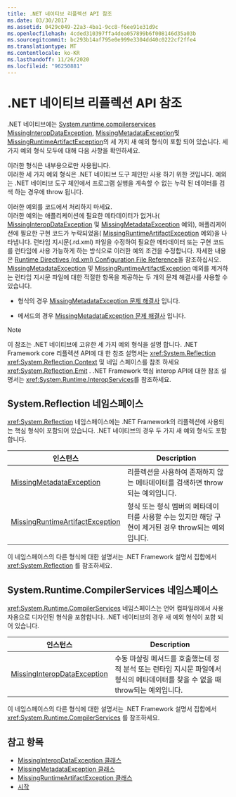 ```yaml
---
title: .NET 네이티브 리플렉션 API 참조
ms.date: 03/30/2017
ms.assetid: 0429c049-22a3-4ba1-9cc8-f6ee91e31d9c
ms.openlocfilehash: 4cded310397ffa4dea057899b6f008146d35a03b
ms.sourcegitcommit: bc293b14af795e0e999e3304dd40c0222cf2ffe4
ms.translationtype: MT
ms.contentlocale: ko-KR
ms.lasthandoff: 11/26/2020
ms.locfileid: "96250881"
---
```

# <a name="net-native-reflection-api-reference"></a>.NET 네이티브 리플렉션 API 참조

.NET 네이티브에는 [System.runtime.compilerservices MissingInteropDataException](missinginteropdataexception-class-net-native.md), [MissingMetadataException](missingmetadataexception-class-net-native.md)및 [MissingRuntimeArtifactException](missingruntimeartifactexception-class-net-native.md)의 세 가지 새 예외 형식이 포함 되어 있습니다. 세 가지 예외 형식 모두에 대해 다음 사항을 확인하세요.  
  
 이러한 형식은 내부용으로만 사용됩니다.  
 이러한 세 가지 예외 형식은 .NET 네이티브 도구 체인만 사용 하기 위한 것입니다. 예외는 .NET 네이티브 도구 체인에서 프로그램 실행을 계속할 수 없는 누락 된 데이터를 검색 하는 경우에 throw 됩니다.  
  
 이러한 예외를 코드에서 처리하지 마세요.  
 이러한 예외는 애플리케이션에 필요한 메타데이터가 없거나( [MissingInteropDataException](missinginteropdataexception-class-net-native.md) 및 [MissingMetadataException](missingmetadataexception-class-net-native.md) 예외), 애플리케이션에 필요한 구현 코드가 누락되었음( [MissingRuntimeArtifactException](missingruntimeartifactexception-class-net-native.md) 예외)을 나타냅니다. 런타임 지시문(.rd.xml) 파일을 수정하여 필요한 메타데이터 또는 구현 코드를 런타임에 사용 가능하게 하는 방식으로 이러한 예외 조건을 수정합니다. 자세한 내용은 [Runtime Directives (rd.xml) Configuration File Reference](runtime-directives-rd-xml-configuration-file-reference.md)을 참조하십시오. [MissingMetadataException](missingmetadataexception-class-net-native.md) 및 [MissingRuntimeArtifactException](missingruntimeartifactexception-class-net-native.md) 예외를 제거하는 런타임 지시문 파일에 대한 적절한 항목을 제공하는 두 개의 문제 해결사를 사용할 수 있습니다.  
  
- 형식의 경우 [MissingMetadataException 문제 해결사](https://dotnet.github.io/native/troubleshooter/type.html) 입니다.  
  
- 메서드의 경우 [MissingMetadataException 문제 해결사](https://dotnet.github.io/native/troubleshooter/method.html) 입니다.  
  
> [!NOTE]
> 이 참조는 .NET 네이티브에 고유한 세 가지 예외 형식을 설명 합니다. .NET Framework core 리플렉션 API에 대 한 참조 설명서는 <xref:System.Reflection> <xref:System.Reflection.Context> 및 네임 스페이스를 참조 하세요 <xref:System.Reflection.Emit> . .NET Framework 핵심 interop API에 대한 참조 설명서는 <xref:System.Runtime.InteropServices>를 참조하세요.  
  
## <a name="systemreflection-namespace"></a>System.Reflection 네임스페이스  

 <xref:System.Reflection> 네임스페이스에는 .NET Framework의 리플렉션에 사용되는 핵심 형식이 포함되어 있습니다. .NET 네이티브의 경우 두 가지 새 예외 형식도 포함 합니다.  
  
|인스턴스|Description|  
|-----------|-----------------|  
|[MissingMetadataException](missingmetadataexception-class-net-native.md)|리플렉션을 사용하여 존재하지 않는 메타데이터를 검색하면 throw되는 예외입니다.|  
|[MissingRuntimeArtifactException](missingruntimeartifactexception-class-net-native.md)|형식 또는 형식 멤버의 메타데이터를 사용할 수는 있지만 해당 구현이 제거된 경우 throw되는 예외입니다.|  
  
 이 네임스페이스의 다른 형식에 대한 설명서는 .NET Framework 설명서 집합에서 <xref:System.Reflection> 를 참조하세요.  
  
## <a name="systemruntimecompilerservices-namespace"></a>System.Runtime.CompilerServices 네임스페이스  

 <xref:System.Runtime.CompilerServices> 네임스페이스는 언어 컴파일러에서 사용자용으로 디자인된 형식을 포함합니다. .NET 네이티브의 경우 새 예외 형식이 포함 되어 있습니다.  
  
|인스턴스|Description|  
|-----------|-----------------|  
|[MissingInteropDataException](missinginteropdataexception-class-net-native.md)|수동 마샬링 메서드를 호출했는데 정적 분석 또는 런타임 지시문 파일에서 형식의 메타데이터를 찾을 수 없을 때 throw되는 예외입니다.|  
  
 이 네임스페이스의 다른 형식에 대한 설명서는 .NET Framework 설명서 집합에서 <xref:System.Runtime.CompilerServices> 를 참조하세요.  
  
## <a name="see-also"></a>참고 항목

- [MissingInteropDataException 클래스](missinginteropdataexception-class-net-native.md)
- [MissingMetadataException 클래스](missingmetadataexception-class-net-native.md)
- [MissingRuntimeArtifactException 클래스](missingruntimeartifactexception-class-net-native.md)
- [시작](getting-started-with-net-native.md)
